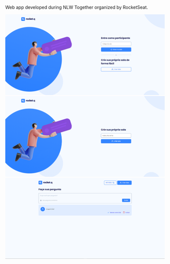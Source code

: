 
Web app developed during NLW Together organized by RocketSeat.<br />

<img src="imagem-home.png" width="600">
<img src="imagem-criar-sala.png" width="600">
<img src="imagem-perguntas.png" width="600">
